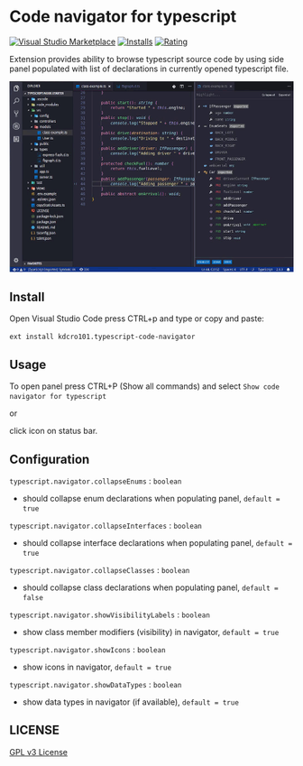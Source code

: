 # Code navigator for typescript

[![Visual Studio Marketplace](https://img.shields.io/vscode-marketplace/v/kdcro101.typescript-code-navigator.svg)](https://marketplace.visualstudio.com/items?itemName=kdcro101.typescript-code-navigator)
[![Installs](https://img.shields.io/vscode-marketplace/d/kdcro101.typescript-code-navigator.svg)](https://marketplace.visualstudio.com/items?itemName=kdcro101.typescript-code-navigator)
[![Rating](https://img.shields.io/vscode-marketplace/r/kdcro101.typescript-code-navigator.svg)](https://marketplace.visualstudio.com/items?itemName=kdcro101.typescript-code-navigator)

Extension provides ability to browse typescript source code by using side panel populated with list of declarations in currently opened typescript file.

![](https://raw.githubusercontent.com/kdcro101/vscode-typescript-code-navigator/master/preview/preview.gif)

## Install

Open Visual Studio Code press CTRL+p and type or copy and paste:

`ext install kdcro101.typescript-code-navigator`

## Usage

To open panel press CTRL+P (Show all commands) and select `Show code navigator for typescript`

or

click icon on status bar.

    
## Configuration
`typescript.navigator.collapseEnums` : `boolean`
 - should collapse enum declarations when populating panel, `default = true`

`typescript.navigator.collapseInterfaces` : `boolean`
- should collapse interface declarations when populating panel, `default = true`

`typescript.navigator.collapseClasses` : `boolean`
- should collapse class declarations when populating panel, `default = false`

`typescript.navigator.showVisibilityLabels` : `boolean`
- show class member modifiers (visibility) in navigator, `default = true` 

`typescript.navigator.showIcons` : `boolean`
- show icons in navigator, `default = true` 

`typescript.navigator.showDataTypes` : `boolean`
- show data types in navigator (if available), `default = true` 
                                           


## LICENSE

[GPL v3 License](https://raw.githubusercontent.com/kdcro101/vscode-typescript-code-navigator/master/LICENSE)
